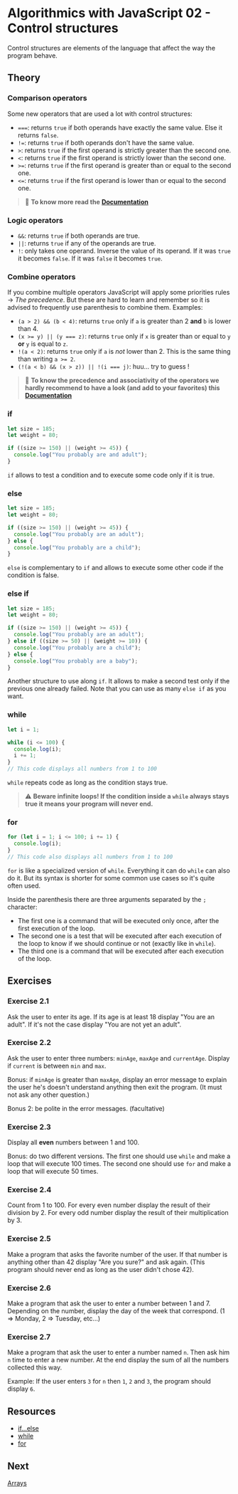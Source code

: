 
# Algorithmics with JavaScript 02 - Control structures

Control structures are elements of the language that affect the way the program behave.

## Theory

### Comparison operators

Some new operators that are used a lot with control structures:

* `===`: returns `true` if both operands have exactly the same value. Else it returns `false`.
* `!=`: returns `true` if both operands don't have the same value.
* `>`: returns `true` if the first operand is strictly greater than the second one.
* `<`: returns `true` if the first operand is strictly lower than the second one.
* `>=`: returns `true` if the first operand is greater than or equal to the second one.
* `<=`: returns `true` if the first operand is lower than or equal to the second one.

> 📝 **To know more read the** [**Documentation**](https://developer.mozilla.org/en-US/docs/Web/JavaScript/Equality_comparisons_and_sameness)

### Logic operators

* ``&&``: returns `true` if both operands are true.
* ``||``: returns `true` if any of the operands are true.
* ``!``: only takes one operand. Inverse the value of its operand. If it was `true` it becomes `false`. If it was `false` it becomes `true`.

### Combine operators

If you combine multiple operators JavaScript will apply some priorities rules -> *The precedence*. But these are hard to learn and remember so it is advised to frequently use parenthesis to combine them. Examples:

* `(a > 2) && (b < 4)`: returns `true` only if `a` is greater than 2 **and** `b` is lower than 4.
* `(x >= y) || (y === z)`: returns `true` only if `x` is greater than or equal to `y` **or** `y` is equal to `z`.
* `!(a < 2)`: returns `true` only if `a` is *not* lower than 2. This is the same thing than writing `a >= 2`.
* `(!(a < b) && (x > z)) || !(i === j)`: huu... try to guess !

> 📝 **To know the precedence and associativity of the operators we hardly recommend to have a look (and add to your favorites) this** [**Documentation**](https://developer.mozilla.org/en-US/docs/Web/JavaScript/Reference/Operators/Operator_Precedence)

### if

```javascript
let size = 185;
let weight = 80;

if ((size >= 150) || (weight >= 45)) {
  console.log("You probably are and adult");
}
```

`if` allows to test a condition and to execute some code only if it is true.

### else

```javascript
let size = 185;
let weight = 80;

if ((size >= 150) || (weight >= 45)) {
  console.log("You probably are an adult");
} else {
  console.log("You probably are a child");
}
```

`else` is complementary to `if` and allows to execute some other code if the condition is false.

### else if

```javascript
let size = 185;
let weight = 80;

if ((size >= 150) || (weight >= 45)) {
  console.log("You probably are an adult");
} else if ((size >= 50) || (weight >= 10)) {
  console.log("You probably are a child");
} else {
  console.log("You probably are a baby");
}
```

Another structure to use along `if`. It allows to make a second test only if the previous one already failed. Note that you can use as many `else if` as you want.

### while

```javascript
let i = 1;

while (i <= 100) {
  console.log(i);
  i += 1;
}
// This code displays all numbers from 1 to 100
```

`while` repeats code as long as the condition stays true.

> ⚠️ **Beware infinite loops! If the condition inside a `while` always stays true it means your program will never end.**

### for

```javascript
for (let i = 1; i <= 100; i += 1) {
  console.log(i);
}
// This code also displays all numbers from 1 to 100
```

`for` is like a specialized version of `while`. Everything it can do `while` can also do it. But its syntax is shorter for some common use cases so it's quite often used.

Inside the parenthesis there are three arguments separated by the `;` character:

* The first one is a command that will be executed only once, after the first execution of the loop.
* The second one is a test that will be executed after each execution of the loop to know if we should continue or not (exactly like in `while`).
* The third one is a command that will be executed after each execution of the loop.

## Exercises

### Exercise 2.1

Ask the user to enter its age. If its age is at least 18 display "You are an adult". If it's not the case display "You are not yet an adult".

### Exercise 2.2

Ask the user to enter three numbers: `minAge`, `maxAge` and `currentAge`. Display if `current` is between `min` and `max`.

Bonus: if `minAge` is greater than `maxAge`, display an error message to explain the user he's doesn't understand anything then exit the program. (It must not ask any other question.)

Bonus 2: be polite in the error messages. (facultative)

### Exercise 2.3

Display all **even** numbers between 1 and 100.

Bonus: do two different versions. The first one should use `while` and make a loop that will execute 100 times. The second one should use `for` and make a loop that will execute 50 times.

### Exercise 2.4

Count from 1 to 100. For every even number display the result of their division by 2. For every odd number display the result of their multiplication by 3.

### Exercise 2.5

Make a program that asks the favorite number of the user. If that number is anything other than 42 display "Are you sure?" and ask again. (This program should never end as long as the user didn't chose 42).

### Exercise 2.6

Make a program that ask the user to enter a number between 1 and 7. Depending on the number, display the day of the week that correspond. (1 => Monday, 2 => Tuesday, etc...)

### Exercise 2.7

Make a program that ask the user to enter a number named `n`. Then ask him `n` time to enter a new number. At the end display the sum of all the numbers collected this way.

Example: If the user enters `3` for `n` then `1`, `2` and `3`, the program should display `6`.

## Resources

* [if...else](https://developer.mozilla.org/en-US/docs/Web/JavaScript/Reference/Statements/if...else)
* [while](https://developer.mozilla.org/en-US/docs/Web/JavaScript/Reference/Statements/while)
* [for](https://developer.mozilla.org/en-US/docs/Web/JavaScript/Reference/Statements/for)

## Next

[Arrays](./03-arrays.md)

